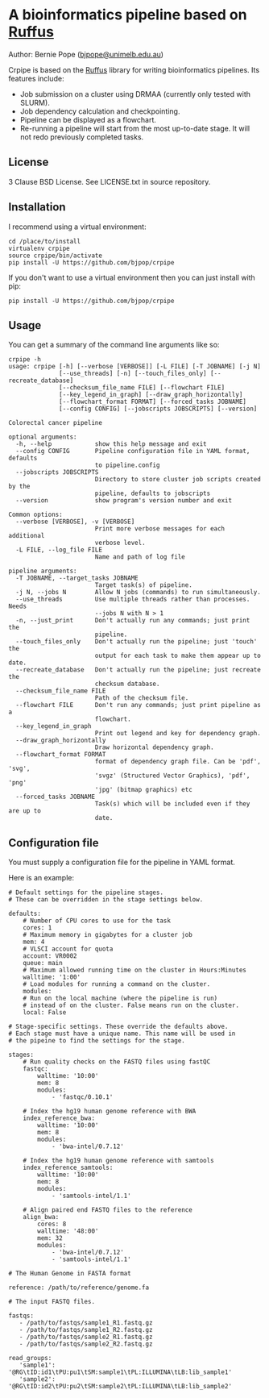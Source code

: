 # A bioinformatics pipeline based on [Ruffus](http://www.ruffus.org.uk/)

Author: Bernie Pope (bjpope@unimelb.edu.au)

Crpipe is based on the [Ruffus](http://www.ruffus.org.uk/) library for writing bioinformatics pipelines. Its features include:

 * Job submission on a cluster using DRMAA (currently only tested with SLURM).
 * Job dependency calculation and checkpointing.
 * Pipeline can be displayed as a flowchart.
 * Re-running a pipeline will start from the most up-to-date stage. It will not redo previously completed tasks.

## License

3 Clause BSD License. See LICENSE.txt in source repository.

## Installation

I recommend using a virtual environment:

```
cd /place/to/install
virtualenv crpipe
source crpipe/bin/activate
pip install -U https://github.com/bjpop/crpipe
```

If you don't want to use a virtual environment then you can just install with pip:

```
pip install -U https://github.com/bjpop/crpipe
```

## Usage

You can get a summary of the command line arguments like so:

```
crpipe -h
usage: crpipe [-h] [--verbose [VERBOSE]] [-L FILE] [-T JOBNAME] [-j N]
              [--use_threads] [-n] [--touch_files_only] [--recreate_database]
              [--checksum_file_name FILE] [--flowchart FILE]
              [--key_legend_in_graph] [--draw_graph_horizontally]
              [--flowchart_format FORMAT] [--forced_tasks JOBNAME]
              [--config CONFIG] [--jobscripts JOBSCRIPTS] [--version]

Colorectal cancer pipeline

optional arguments:
  -h, --help            show this help message and exit
  --config CONFIG       Pipeline configuration file in YAML format, defaults
                        to pipeline.config
  --jobscripts JOBSCRIPTS
                        Directory to store cluster job scripts created by the
                        pipeline, defaults to jobscripts
  --version             show program's version number and exit

Common options:
  --verbose [VERBOSE], -v [VERBOSE]
                        Print more verbose messages for each additional
                        verbose level.
  -L FILE, --log_file FILE
                        Name and path of log file

pipeline arguments:
  -T JOBNAME, --target_tasks JOBNAME
                        Target task(s) of pipeline.
  -j N, --jobs N        Allow N jobs (commands) to run simultaneously.
  --use_threads         Use multiple threads rather than processes. Needs
                        --jobs N with N > 1
  -n, --just_print      Don't actually run any commands; just print the
                        pipeline.
  --touch_files_only    Don't actually run the pipeline; just 'touch' the
                        output for each task to make them appear up to date.
  --recreate_database   Don't actually run the pipeline; just recreate the
                        checksum database.
  --checksum_file_name FILE
                        Path of the checksum file.
  --flowchart FILE      Don't run any commands; just print pipeline as a
                        flowchart.
  --key_legend_in_graph
                        Print out legend and key for dependency graph.
  --draw_graph_horizontally
                        Draw horizontal dependency graph.
  --flowchart_format FORMAT
                        format of dependency graph file. Can be 'pdf', 'svg',
                        'svgz' (Structured Vector Graphics), 'pdf', 'png'
                        'jpg' (bitmap graphics) etc
  --forced_tasks JOBNAME
                        Task(s) which will be included even if they are up to
                        date.
```

## Configuration file

You must supply a configuration file for the pipeline in YAML format.

Here is an example:

```
# Default settings for the pipeline stages.
# These can be overridden in the stage settings below.

defaults:
    # Number of CPU cores to use for the task
    cores: 1
    # Maximum memory in gigabytes for a cluster job
    mem: 4
    # VLSCI account for quota
    account: VR0002
    queue: main
    # Maximum allowed running time on the cluster in Hours:Minutes
    walltime: '1:00'
    # Load modules for running a command on the cluster.
    modules: 
    # Run on the local machine (where the pipeline is run)
    # instead of on the cluster. False means run on the cluster.
    local: False

# Stage-specific settings. These override the defaults above.
# Each stage must have a unique name. This name will be used in
# the pipeine to find the settings for the stage.

stages:
    # Run quality checks on the FASTQ files using fastQC
    fastqc:
        walltime: '10:00'
        mem: 8
        modules:
            - 'fastqc/0.10.1'

    # Index the hg19 human genome reference with BWA
    index_reference_bwa:
        walltime: '10:00'
        mem: 8
        modules:
            - 'bwa-intel/0.7.12' 
    
    # Index the hg19 human genome reference with samtools
    index_reference_samtools:
        walltime: '10:00'
        mem: 8
        modules:
            - 'samtools-intel/1.1'
    
    # Align paired end FASTQ files to the reference
    align_bwa:
        cores: 8
        walltime: '48:00'
        mem: 32
        modules:
            - 'bwa-intel/0.7.12'
            - 'samtools-intel/1.1'

# The Human Genome in FASTA format

reference: /path/to/reference/genome.fa 

# The input FASTQ files.

fastqs:
   - /path/to/fastqs/sample1_R1.fastq.gz
   - /path/to/fastqs/sample1_R2.fastq.gz
   - /path/to/fastqs/sample2_R1.fastq.gz
   - /path/to/fastqs/sample2_R2.fastq.gz

read_groups:
   'sample1': '@RG\tID:id1\tPU:pu1\tSM:sample1\tPL:ILLUMINA\tLB:lib_sample1'
   'sample2': '@RG\tID:id2\tPU:pu2\tSM:sample2\tPL:ILLUMINA\tLB:lib_sample2'
